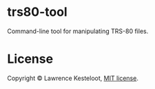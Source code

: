 # trs80-tool

Command-line tool for manipulating TRS-80 files.

# License

Copyright &copy; Lawrence Kesteloot, [MIT license](LICENSE).
